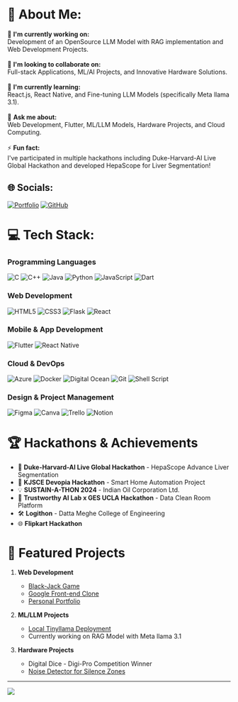 # 💫 About Me:
🔭 **I'm currently working on:**  <br>Development of an OpenSource LLM Model with RAG implementation and Web Development Projects.<br><br>
👯 **I'm looking to collaborate on:**  <br>Full-stack Applications, ML/AI Projects, and Innovative Hardware Solutions.<br><br>
🌱 **I'm currently learning:**  <br>React.js, React Native, and Fine-tuning LLM Models (specifically Meta llama 3.1).<br><br>
💬 **Ask me about:**  <br>Web Development, Flutter, ML/LLM Models, Hardware Projects, and Cloud Computing.<br><br>
⚡ **Fun fact:**  <br>I've participated in multiple hackathons including Duke-Harvard-AI Live Global Hackathon and developed HepaScope for Liver Segmentation!

## 🌐 Socials:
[![Portfolio](https://img.shields.io/badge/Portfolio-harshalmore.me-blue?style=for-the-badge&logo=google-chrome)](https://harshalmore.me/)
[![GitHub](https://img.shields.io/badge/github-%23121011.svg?style=for-the-badge&logo=github&logoColor=white)](https://github.com/harshalmore31)

# 💻 Tech Stack:
### Programming Languages
![C](https://img.shields.io/badge/C-00599C?style=for-the-badge&logo=c&logoColor=white)
![C++](https://img.shields.io/badge/C%2B%2B-00599C?style=for-the-badge&logo=c%2B%2B&logoColor=white)
![Java](https://img.shields.io/badge/Java-ED8B00?style=for-the-badge&logo=openjdk&logoColor=white)
![Python](https://img.shields.io/badge/Python-3776AB?style=for-the-badge&logo=python&logoColor=white)
![JavaScript](https://img.shields.io/badge/JavaScript-F7DF1E?style=for-the-badge&logo=javascript&logoColor=black)
![Dart](https://img.shields.io/badge/Dart-0175C2?style=for-the-badge&logo=dart&logoColor=white)

### Web Development
![HTML5](https://img.shields.io/badge/html5-%23E34F26.svg?style=for-the-badge&logo=html5&logoColor=white)
![CSS3](https://img.shields.io/badge/css3-%231572B6.svg?style=for-the-badge&logo=css3&logoColor=white)
![Flask](https://img.shields.io/badge/Flask-000000?style=for-the-badge&logo=flask&logoColor=white)
![React](https://img.shields.io/badge/react-%2320232a.svg?style=for-the-badge&logo=react&logoColor=%2361DAFB)

### Mobile & App Development
![Flutter](https://img.shields.io/badge/Flutter-02569B?style=for-the-badge&logo=flutter&logoColor=white)
![React Native](https://img.shields.io/badge/React_Native-20232A?style=for-the-badge&logo=react&logoColor=61DAFB)

### Cloud & DevOps
![Azure](https://img.shields.io/badge/Azure-0089D6?style=for-the-badge&logo=microsoft-azure&logoColor=white)
![Docker](https://img.shields.io/badge/docker-%230db7ed.svg?style=for-the-badge&logo=docker&logoColor=white)
![Digital Ocean](https://img.shields.io/badge/Digital_Ocean-0080FF?style=for-the-badge&logo=digitalocean&logoColor=white)
![Git](https://img.shields.io/badge/git-%23F05033.svg?style=for-the-badge&logo=git&logoColor=white)
![Shell Script](https://img.shields.io/badge/Shell_Script-121011?style=for-the-badge&logo=gnu-bash&logoColor=white)

### Design & Project Management
![Figma](https://img.shields.io/badge/Figma-F24E1E?style=for-the-badge&logo=figma&logoColor=white)
![Canva](https://img.shields.io/badge/Canva-%2300C4CC.svg?style=for-the-badge&logo=Canva&logoColor=white)
![Trello](https://img.shields.io/badge/Trello-0052CC?style=for-the-badge&logo=trello&logoColor=white)
![Notion](https://img.shields.io/badge/Notion-%23000000.svg?style=for-the-badge&logo=notion&logoColor=white)

# 🏆 Hackathons & Achievements
- 🌟 **Duke-Harvard-AI Live Global Hackathon** - HepaScope Advance Liver Segmentation
- 🚀 **KJSCE Devopia Hackathon** - Smart Home Automation Project
- 💡 **SUSTAIN-A-THON 2024** - Indian Oil Corporation Ltd.
- 🔬 **Trustworthy AI Lab x GES UCLA Hackathon** - Data Clean Room Platform
- 🛠️ **Logithon** - Datta Meghe College of Engineering
- 🌐 **Flipkart Hackathon**



# 🚀 Featured Projects
1. **Web Development**
   - [Black-Jack Game](https://blackjack.harshalmore.me/)
   - [Google Front-end Clone](https://google-clone.techive.live/)
   - [Personal Portfolio](https://harshalmore.me/)

2. **ML/LLM Projects**
   - [Local Tinyllama Deployment](https://chat.techive.live/)
   - Currently working on RAG Model with Meta llama 3.1

3. **Hardware Projects**
   - Digital Dice - Digi-Pro Competition Winner
   - [Noise Detector for Silence Zones](https://harshalmore.craft.me/lZgxzNUi93SOzQ)

---
[![](https://visitcount.itsvg.in/api?id=harshalmore31&icon=0&color=0)](https://visitcount.itsvg.in)
